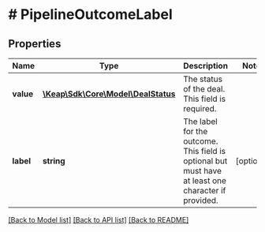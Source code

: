 # # PipelineOutcomeLabel

## Properties

Name | Type | Description | Notes
------------ | ------------- | ------------- | -------------
**value** | [**\Keap\Sdk\Core\Model\DealStatus**](DealStatus.md) | The status of the deal. This field is required. |
**label** | **string** | The label for the outcome. This field is optional but must have at least one character if provided. | [optional]

[[Back to Model list]](../../README.md#models) [[Back to API list]](../../README.md#endpoints) [[Back to README]](../../README.md)
